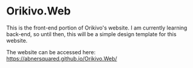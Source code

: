 # Orikivo.Web
This is the front-end portion of Orikivo's website. I am currently learning back-end, so until then, this will be a simple design template for this website.

The website can be accessed here: <https://abnersquared.github.io/Orikivo.Web/>
